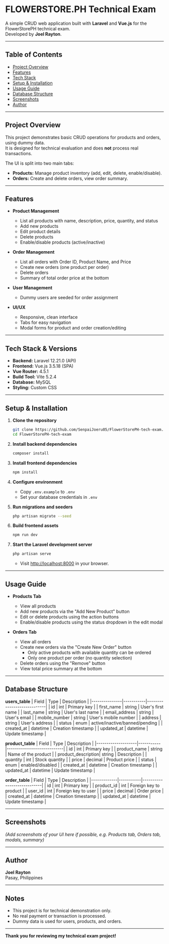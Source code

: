 # FLOWERSTORE.PH Technical Exam

A simple CRUD web application built with **Laravel** and **Vue.js** for the FlowerStorePH technical exam.  
Developed by **Joel Rayton**.

---

## Table of Contents

- [Project Overview](#project-overview)
- [Features](#features)
- [Tech Stack](#tech-stack)
- [Setup & Installation](#setup--installation)
- [Usage Guide](#usage-guide)
- [Database Structure](#database-structure)
- [Screenshots](#screenshots)
- [Author](#author)

---

## Project Overview

This project demonstrates basic CRUD operations for products and orders, using dummy data.  
It is designed for technical evaluation and does **not** process real transactions.

The UI is split into two main tabs:
- **Products:** Manage product inventory (add, edit, delete, enable/disable).
- **Orders:** Create and delete orders, view order summary.

---

## Features

- **Product Management**
  - List all products with name, description, price, quantity, and status
  - Add new products
  - Edit product details
  - Delete products
  - Enable/disable products (active/inactive)

- **Order Management**
  - List all orders with Order ID, Product Name, and Price
  - Create new orders (one product per order)
  - Delete orders
  - Summary of total order price at the bottom

- **User Management**
  - Dummy users are seeded for order assignment

- **UI/UX**
  - Responsive, clean interface
  - Tabs for easy navigation
  - Modal forms for product and order creation/editing

---

## Tech Stack & Versions

- **Backend:** Laravel 12.21.0 (API)
- **Frontend:** Vue.js 3.5.18 (SPA)
- **Vue Router:** 4.5.1
- **Build Tool:** Vite 5.2.4
- **Database:** MySQL
- **Styling:** Custom CSS

---

## Setup & Installation

1. **Clone the repository**
   ```bash
   git clone https://github.com/SenpaiJoeru05/FlowerStorePH-tech-exam.git
   cd FlowerStorePH-tech-exam
   ```

2. **Install backend dependencies**
   ```bash
   composer install
   ```

3. **Install frontend dependencies**
   ```bash
   npm install
   ```

4. **Configure environment**
   - Copy `.env.example` to `.env`
   - Set your database credentials in `.env`

5. **Run migrations and seeders**
   ```bash
   php artisan migrate --seed
   ```

6. **Build frontend assets**
   ```bash
   npm run dev
   ```

7. **Start the Laravel development server**
   ```bash
   php artisan serve
   ```
   - Visit [http://localhost:8000](http://localhost:8000) in your browser.

---

## Usage Guide

- **Products Tab**
  - View all products
  - Add new products via the "Add New Product" button
  - Edit or delete products using the action buttons
  - Enable/disable products using the status dropdown in the edit modal

- **Orders Tab**
  - View all orders
  - Create new orders via the "Create New Order" button
    - Only active products with available quantity can be ordered
    - Only one product per order (no quantity selection)
  - Delete orders using the "Remove" button
  - View total price summary at the bottom

---

## Database Structure

**users_table**
| Field         | Type      | Description                |
|---------------|-----------|----------------------------|
| id            | int       | Primary key                |
| first_name    | string    | User's first name          |
| last_name     | string    | User's last name           |
| email_address | string    | User's email               |
| mobile_number | string    | User's mobile number       |
| address       | string    | User's address             |
| status        | enum    | active/inactive/banned/pending          |
| created_at    | datetime  | Creation timestamp         |
| updated_at    | datetime  | Update timestamp           |

**product_table**
| Field              | Type      | Description                |
|--------------------|-----------|----------------------------|
| id                 | int       | Primary key                |
| product_name       | string    | Name of the product        |
| product_description| string    | Description                |
| quantity           | int       | Stock quantity             |
| price              | decimal   | Product price              |
| status             | enum    | enabled/disabled           |
| created_at         | datetime  | Creation timestamp         |
| updated_at         | datetime  | Update timestamp           |

**order_table**
| Field       | Type      | Description                |
|-------------|-----------|----------------------------|
| id          | int       | Primary key                |
| product_id  | int       | Foreign key to product     |
| user_id     | int       | Foreign key to user        |
| price       | decimal   | Order price                |
| created_at  | datetime  | Creation timestamp         |
| updated_at  | datetime  | Update timestamp           |

---

## Screenshots

*(Add screenshots of your UI here if possible, e.g. Products tab, Orders tab, modals, summary)*

---

## Author

**Joel Rayton**  
Pasay, Philippines

---

## Notes

- This project is for technical demonstration only.
- No real payment or transaction is processed.
- Dummy data is used for users, products, and orders.

---

**Thank you for reviewing my technical exam project!**

